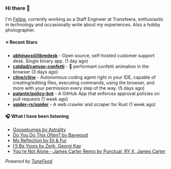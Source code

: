 ### Hi there 👋

I'm [Felipe](https://felipevm.com), currently working as a Staff Engineer at Transfeera, enthusiastic in technology and occasionally write about my experiences. Also a hobby photographer.

#### ⭐ Recent Stars
- **[abhinavxd/libredesk](https://github.com/abhinavxd/libredesk)** - Open source, self-hosted customer support desk. Single binary app. (1 day ago)
- **[catdad/canvas-confetti](https://github.com/catdad/canvas-confetti)** - 🎉 performant confetti animation in the browser (3 days ago)
- **[cline/cline](https://github.com/cline/cline)** - Autonomous coding agent right in your IDE, capable of creating/editing files, executing commands, using the browser, and more with your permission every step of the way. (5 days ago)
- **[palantir/policy-bot](https://github.com/palantir/policy-bot)** - A GitHub App that enforces approval policies on pull requests (1 week ago)
- **[spider-rs/spider](https://github.com/spider-rs/spider)** - A web crawler and scraper for Rust (1 week ago)

#### 🎧 What I have been listening
- [Goosebumps by Astrality](https://open.spotify.com/track/6G9Q0Br0TIdJuvaL3dTsoz)
- [Do You Do This Often? by Baywood](https://open.spotify.com/track/5gL8trWoq4RVxRiTrojKdp)
- [My Reflection by Eli &amp; Fur](https://open.spotify.com/track/6d3mEicaeN9jLDYG8hL2ZD)
- [I&#39;ll Be Yours by Zerb, Georgi Kay](https://open.spotify.com/track/3qxTsPLj9VXXBl8LMbQ16l)
- [You&#39;re Not Alone - James Carter Remix by Punctual, RY X, James Carter](https://open.spotify.com/track/7C2LB0054Jbb6KRZ9jKyDt)

_Powered by [TuneFeed](https://tunefeed.app?ref=github.com)_
